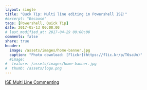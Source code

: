 ```yaml
---
layout: single
title: "Quck Tip: Multi line editing in Powershell ISE!"
#excerpt: "Because"
tags: [Powershell, Quick Tip]
date: 2017-05-13 00:00:00
# last_modified_at: 2017-04-29 00:00:00
comments: false
share: true
header:
  image: /assets/images/home-banner.jpg
  caption: "Photo download: [Flickr](https://flic.kr/p/T6saUn)"
  #image:
#  feature: /assets/images/home-banner.jpg
#  thumb: /assets/logo.png
---
```


[ISE Multi Line Commenting](/assets/images/quicktipisemultilinecomments/AltShiftSpace3.gif)